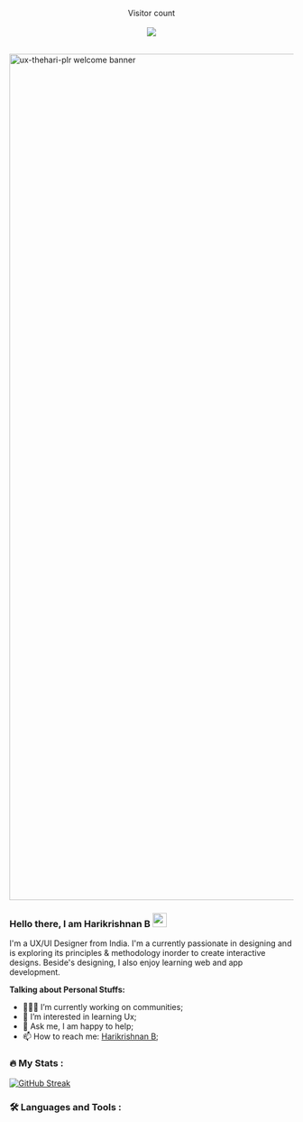 <p align="center"> 
  Visitor count<br>
  <br>
  <img src="https://profile-counter.glitch.me/ux-thehari-plr/count.svg" />
</p>
<br>
<img width="1500" alt="ux-thehari-plr welcome banner" src="https://user-images.githubusercontent.com/72938167/196027573-582784e8-5a98-475c-8e9c-18c909c46f91.png">

### Hello there, I am Harikrishnan B <img src="https://media.giphy.com/media/hvRJCLFzcasrR4ia7z/giphy.gif" width="25px"> 

I'm a UX/UI Designer from India. I'm a currently passionate in designing and is exploring its principles & methodology inorder to create interactive designs. Beside's designing, I also enjoy learning web and app development.

**Talking about Personal Stuffs:**

- 👨🏽‍💻 I’m currently working on communities;
- 🌱 I’m interested in learning Ux; 
- 💬 Ask me, I am happy to help;
- 📫 How to reach me: [Harikrishnan B](https://www.linkedin.com/in/harikrishnan-b-52229618b);



### :fire: My Stats :

[![GitHub Streak](http://github-readme-streak-stats.herokuapp.com?user=ux-thehari-plr&theme=dark&background=000000)](https://git.io/streak-stats)


### :hammer_and_wrench: Languages and Tools :

